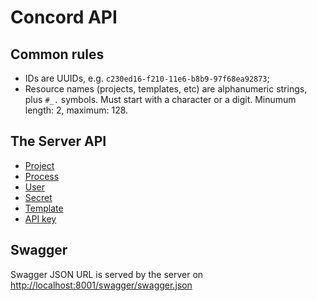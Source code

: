 # Concord API

## Common rules

* IDs are UUIDs, e.g. `c230ed16-f210-11e6-b8b9-97f68ea92873`;
* Resource names (projects, templates, etc) are alphanumeric strings, plus `#_.` symbols.
Must start with a character or a digit. Minumum length: 2, maximum: 128.

## The Server API

- [Project](./project.md)
- [Process](./process.md)
- [User](./user.md)
- [Secret](./secret.md)
- [Template](./template.md)
- [API key](./apikey.md)

## Swagger

Swagger JSON URL is served by the server on [http://localhost:8001/swagger/swagger.json]()